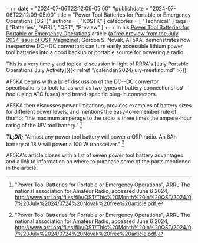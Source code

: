 +++
date = "2024-07-06T22:12:09-05:00"
#publishdate = "2024-07-06T22:12:09-05:00"
title = "Power Tool Batteries for Portable or Emergency Operations (QST)"
authors = [ "K0STK" ]
categories = [ "Technical" ]
tags = [ "Batteries", "ARRL", "QST", "Preview" ]
+++
In his 
[Power Tool Batteries for Portable or Emergency Operations](http://www.arrl.org/files/file/QST/This%20Month%20in%20QST/2024/07%20July%2024/0724%20Novak%20free%20article.pdf)
article ([a free preview from the July 2024 issue of QST Magazine](http://www.arrl.org/this-month-in-qst)),
Gordon S. Novak, AF5KA, demonstrates how inexpensive DC--DC convertors
can turn easily accessible lithium power tool batteries into a good
backup or portable source for powering a radio.

This is a very timely and topical discussion in light of RRRA's
[July Portable Operations July Activity]({{< relref "/calendar/2024/july-meeting.md" >}}).
<!--more-->

AF5KA begins with a brief discussion of the DC--DC convertor specifications to look for as well as two types of battery connections: *ad-hoc* (using ATC fuses) and brand-specific plug-in connectors.

AF5KA then discusses power limitations, provides examples of battery
sizes for different power levels, and mentions the easy-to-remember
rule of thumb: "the maximum amperage to the radio is three times the
ampere-hour rating of the 18V tool battery." [^1]

***TL;DR;*** "Almost any power tool battery will power a QRP radio. An
8Ah battery at 18 V will power a 100 W transceiver." [^2]

AF5KA's article closes with a list of seven power tool battery
advantages and a link to information on where to purchase some of the
parts mentioned in the article.

[^1]: "Power Tool Batteries for Portable or Emergency Operations", ARRL The national association for Amateur Radio, accessed June 6 2024, http://www.arrl.org/files/file/QST/This%20Month%20in%20QST/2024/07%20July%2024/0724%20Novak%20free%20article.pdf.

[^2]: "Power Tool Batteries for Portable or Emergency Operations", ARRL The national association for Amateur Radio, accessed June 6 2024, http://www.arrl.org/files/file/QST/This%20Month%20in%20QST/2024/07%20July%2024/0724%20Novak%20free%20article.pdf.

